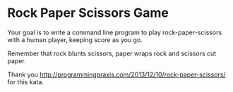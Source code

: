 Rock Paper Scissors Game
=========

Your goal is to write a command line program to play rock-paper-scissors with a
human player, keeping score as you go.

Remember that rock blunts scissors, paper wraps rock and scissors cut paper.

Thank you http://programmingpraxis.com/2013/12/10/rock-paper-scissors/ for this
kata.
